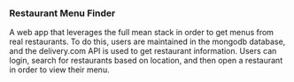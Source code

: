 ### Restaurant Menu Finder
A web app that leverages the full mean stack in order to get menus from real restaurants. To do this, users are maintained in the mongodb database, and the delivery.com API is used to get restaurant information. Users can login, search for restaurants based on location, and then open a restaurant in order to view their menu.